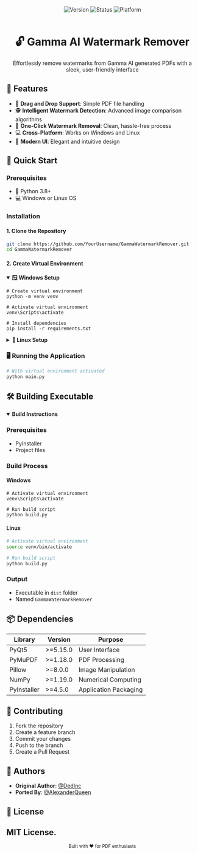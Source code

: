<div align="center">
    <img src="https://img.shields.io/badge/version-1.0.0-blueviolet" alt="Version">
    <img src="https://img.shields.io/badge/status-active-success" alt="Status">
    <img src="https://img.shields.io/badge/platform-windows%20%7C%20linux-blue" alt="Platform">
</div>

<br />

<h1 align="center">🔓 Gamma AI Watermark Remover</h1>

<p align="center">
  Effortlessly remove watermarks from Gamma AI generated PDFs with a sleek, user-friendly interface
</p>

## 🌟 Features

- 📄 **Drag and Drop Support**: Simple PDF file handling
- 🕵️ **Intelligent Watermark Detection**: Advanced image comparison algorithms
- 🧹 **One-Click Watermark Removal**: Clean, hassle-free process
- 💻 **Cross-Platform**: Works on Windows and Linux
- 🎨 **Modern UI**: Elegant and intuitive design

## 🚀 Quick Start

### Prerequisites

- 🐍 Python 3.8+
- 💻 Windows or Linux OS

### Installation

#### 1. Clone the Repository

```bash
git clone https://github.com/YourUsername/GammaWatermarkRemover.git
cd GammaWatermarkRemover
```

#### 2. Create Virtual Environment

<details open>
<summary><strong>🪟 Windows Setup</strong></summary>

```batch
# Create virtual environment
python -m venv venv

# Activate virtual environment
venv\Scripts\activate

# Install dependencies
pip install -r requirements.txt
```
</details>

<details>
<summary><strong>🐧 Linux Setup</strong></summary>

```bash
# Create virtual environment
python3 -m venv venv

# Activate virtual environment
source venv/bin/activate

# Install dependencies
pip install -r requirements.txt
```
</details>

### 🖥️ Running the Application

```bash
# With virtual environment activated
python main.py
```

## 🛠️ Building Executable

<details open>
<summary><strong>Build Instructions</strong></summary>

### Prerequisites
- PyInstaller
- Project files

### Build Process

#### Windows
```batch
# Activate virtual environment
venv\Scripts\activate

# Run build script
python build.py
```

#### Linux
```bash
# Activate virtual environment
source venv/bin/activate

# Run build script
python build.py
```

### Output
- Executable in `dist` folder
- Named `GammaWatermarkRemover`
</details>

## 📦 Dependencies

| Library | Version | Purpose |
|---------|---------|---------|
| PyQt5 | >=5.15.0 | User Interface |
| PyMuPDF | >=1.18.0 | PDF Processing |
| Pillow | >=8.0.0 | Image Manipulation |
| NumPy | >=1.19.0 | Numerical Computing |
| PyInstaller | >=4.5.0 | Application Packaging |

## 🤝 Contributing

1. Fork the repository
2. Create a feature branch
3. Commit your changes
4. Push to the branch
5. Create a Pull Request

## 👥 Authors

- **Original Author**: [@DedInc](https://github.com/DedInc)
- **Ported By**: [@AlexanderQueen](https://github.com/AlexanderQueen)

## 📜 License

MIT License.
---

<div align="center">
    <sub>Built with ❤️ for PDF enthusiasts</sub>
</div>
